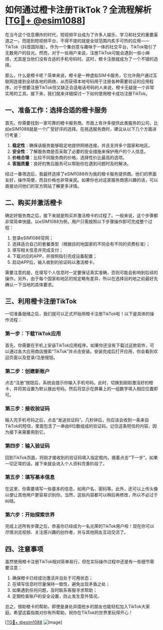 # 如何通过橙卡注册TikTok？全流程解析[[TG💪+ @esim1088](https://t.me/s/esim1088)]

在当今这个信息爆炸的时代，短视频平台成为了许多人娱乐、学习和社交的重要渠道之一。而提到短视频平台，不得不提的就是全球范围内炙手可热的应用——TikTok（抖音国际版）。作为一个集创意与趣味于一体的社交平台，TikTok吸引了无数用户的目光。然而，对于一些用户来说，注册TikTok可能会遇到一些小麻烦，尤其是当他们没有合适的手机号码时。这时，橙卡注册就成为了一个不错的选择。

那么，什么是橙卡呢？简单来说，橙卡是一种虚拟SIM卡服务，它允许用户通过互联网连接到全球各地的网络，从而获得本地号码用于注册各种需要验证的应用程序。对于想要注册TikTok但又缺乏合适电话号码的人来说，橙卡无疑是一个非常实用的工具。接下来，我们就来详细探讨一下如何使用橙卡成功注册TikTok。

## 一、准备工作：选择合适的橙卡服务

首先，你需要找到一家可靠的橙卡服务商。市面上有许多提供此类服务的公司，比如eSIM1088就是一个广受好评的选择。在挑选服务商时，建议从以下几个方面进行考量：

1. **稳定性**：确保该服务能够稳定地提供网络连接，并且支持多个国家和地区。
2. **安全性**：了解服务商是否采取了必要的安全措施来保护用户的个人信息。
3. **价格合理**：比较不同服务商的价格，选择性价比最高的选项。
4. **客服质量**：良好的售后服务可以帮助你在遇到问题时及时解决。

经过一番筛选后，我最终选择了eSIM1088作为我的橙卡服务提供商。他们的界面友好，操作简便，而且价格也非常亲民。如果你也对这家服务商感兴趣的话，可以直接访问他们的官方网站了解更多详情。

## 二、购买并激活橙卡

确定好服务商之后，接下来就是购买并激活橙卡的过程了。一般来说，这个步骤都非常简单快捷。以eSIM1088为例，用户只需按照以下步骤操作即可完成整个过程：

1. 登录eSIM1088官网；
2. 选择适合自己的套餐类型（根据目的地国家的不同会有不同的资费标准）；
3. 填写相关信息并完成支付；
4. 下载对应的APP，并按照指引完成设备配置；
5. 启动APP后，输入收到的验证码以激活橙卡。

需要注意的是，在填写个人信息时一定要保证真实准确，否则可能会影响到后续的操作。另外，由于每个国家和地区的规定略有差异，所以在选择目的地之前最好先确认一下当地的具体要求。

## 三、利用橙卡注册TikTok

一切准备就绪之后，我们就可以正式开始用橙卡注册TikTok啦！以下是具体的操作流程：

### 第一步：下载TikTok应用
首先，你需要在手机上安装TikTok应用程序。如果你还没有下载过这款软件，可以通过各大应用商店搜索“TikTok”并点击安装。安装完成后打开应用，你会看到欢迎页面以及登录/注册按钮。

### 第二步：创建新账户
点击“注册”按钮后，系统会提示你输入手机号码。此时，切换到刚刚激活好的橙卡，并将其设置为默认拨出号码。然后将显示在屏幕上的一组数字填入相应位置即可。

### 第三步：接收验证码
输入完手机号码之后，点击“发送验证码”。几秒钟后，你应该会收到一条来自TikTok的短信，里面包含了一串由6位数组成的验证码。记住这条短信的内容，因为接下来需要用到它。

### 第四步：输入验证码
回到TikTok页面，将刚才接收到的验证码填入指定框内，接着点击“下一步”。如果一切正常的话，接下来就会进入个人资料完善阶段了。

### 第五步：填写基本信息
在这里，你需要填写一些基本的信息，如用户名、密码等。此外，还可以上传头像以便让其他用户更容易识别你。当然，这些内容都可以稍后再修改，所以不必过于纠结。

### 第六步：开始探索世界
完成上述所有步骤之后，恭喜你已经成为一名光荣的TikTok用户啦！现在你可以尽情浏览视频、关注感兴趣的创作者，并与其他网友互动交流了。

## 四、注意事项

虽然使用橙卡注册TikTok相对简单易行，但在实际操作过程中还是有一些细节需要注意：

1. 确保橙卡已经成功激活并且处于可用状态；
2. 在填写信息时尽量保持一致性，避免出现矛盾之处；
3. 如果遇到任何问题，及时联系客服寻求帮助；
4. 定期检查账户的安全设置，防止发生意外情况。

总之，借助橙卡的帮助，即使是身处异国他乡的朋友也能轻松加入TikTok大家庭。希望这篇指南对你有所帮助，祝你在TikTok的世界里玩得开心！

[[TG💪+ @esim1088](https://t.me/s/esim1088) ![Image](https://i.postimg.cc/4NQfJmqS/Snipaste-2025-05-13-00-14-12.png)]